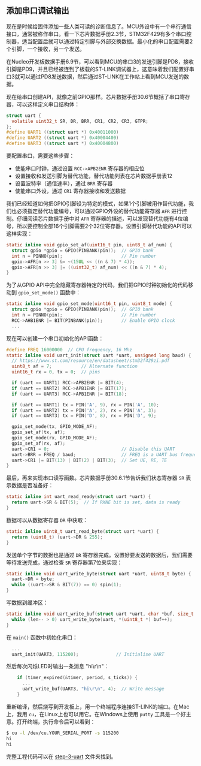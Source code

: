 ## 添加串口调试输出

现在是时候给固件添加一些人类可读的诊断信息了。MCU外设中有一个串行通信接口，通常被称作串口。看一下芯片数据手册2.3节，STM32F429有多个串口控制器，适当配置后就可以通过特定引脚与外部交换数据。最小化的串口配置需要2个引脚，一个接收，另一个发送。

在Nucleo开发板数据手册6.9节，可以看到MCU的串口3的发送引脚是PD8，接收引脚是PD9，并且已经被连到了板载的ST-LINK调试器上，这意味着我们配置好串口3就可以通过PD8发送数据，然后通过ST-LINK在工作站上看到MCU发送的数据。

现在给串口创建API，就像之前GPIO那样。芯片数据手册30.6节概括了串口寄存器，可以这样定义串口结构体：

```c
struct uart {
  volatile uint32_t SR, DR, BRR, CR1, CR2, CR3, GTPR;
};
#define UART1 ((struct uart *) 0x40011000)
#define UART2 ((struct uart *) 0x40004400)
#define UART3 ((struct uart *) 0x40004800)
```

要配置串口，需要这些步骤：

- 使能串口时钟，通过设置 `RCC->APB2ENR` 寄存器的相应位
- 设置接收和发送引脚为替代功能，替代功能列表在芯片数据手册表12
- 设置波特率（通信速率），通过 `BRR` 寄存器
- 使能串口外设，通过 `CR1` 寄存器接收和发送数据

我们已经知道如何把GPIO引脚设为特定的模式，如果1个引脚被用作替代功能，我们也必须指定替代功能编号，可以通过GPIO外设的替代功能寄存器 `AFR` 进行控制。仔细阅读芯片数据手册中对 `AFR` 寄存器的描述，可以发现替代功能有4位编号，所以要控制全部16个引脚需要2个32位寄存器。设置引脚替代功能的API可以这样实现：

```c
static inline void gpio_set_af(uint16_t pin, uint8_t af_num) {
  struct gpio *gpio = GPIO(PINBANK(pin));  // GPIO bank
  int n = PINNO(pin);                      // Pin number
  gpio->AFR[n >> 3] &= ~(15UL << ((n & 7) * 4));
  gpio->AFR[n >> 3] |= ((uint32_t) af_num) << ((n & 7) * 4);
}
```

为了从GPIO API中完全隐藏寄存器特定的代码，我们把GPIO时钟初始化的代码移动到 `gpio_set_mode()` 函数中：

```c
static inline void gpio_set_mode(uint16_t pin, uint8_t mode) {
  struct gpio *gpio = GPIO(PINBANK(pin));  // GPIO bank
  int n = PINNO(pin);                      // Pin number
  RCC->AHB1ENR |= BIT(PINBANK(pin));       // Enable GPIO clock
  ...
```

现在可以创建一个串口初始化的API函数：

```c
#define FREQ 16000000  // CPU frequency, 16 Mhz
static inline void uart_init(struct uart *uart, unsigned long baud) {
  // https://www.st.com/resource/en/datasheet/stm32f429zi.pdf
  uint8_t af = 7;           // Alternate function
  uint16_t rx = 0, tx = 0;  // pins

  if (uart == UART1) RCC->APB2ENR |= BIT(4);
  if (uart == UART2) RCC->APB1ENR |= BIT(17);
  if (uart == UART3) RCC->APB1ENR |= BIT(18);

  if (uart == UART1) tx = PIN('A', 9), rx = PIN('A', 10);
  if (uart == UART2) tx = PIN('A', 2), rx = PIN('A', 3);
  if (uart == UART3) tx = PIN('D', 8), rx = PIN('D', 9);

  gpio_set_mode(tx, GPIO_MODE_AF);
  gpio_set_af(tx, af);
  gpio_set_mode(rx, GPIO_MODE_AF);
  gpio_set_af(rx, af);
  uart->CR1 = 0;                           // Disable this UART
  uart->BRR = FREQ / baud;                 // FREQ is a UART bus frequency
  uart->CR1 |= BIT(13) | BIT(2) | BIT(3);  // Set UE, RE, TE
}
```

最后，再来实现串口读写函数。芯片数据手册30.6.1节告诉我们状态寄存器 `SR` 表示数据是否准备好：

```c
static inline int uart_read_ready(struct uart *uart) {
  return uart->SR & BIT(5);  // If RXNE bit is set, data is ready
}
```

数据可以从数据寄存器 `DR` 中获取：

```c
static inline uint8_t uart_read_byte(struct uart *uart) {
  return (uint8_t) (uart->DR & 255);
}
```

发送单个字节的数据也是通过 `DR` 寄存器完成。设置好要发送的数据后，我们需要等待发送完成，通过检查 `SR` 寄存器第7位来实现：

```c
static inline void uart_write_byte(struct uart *uart, uint8_t byte) {
  uart->DR = byte;
  while ((uart->SR & BIT(7)) == 0) spin(1);
}
```

写数据到缓冲区：

```c
static inline void uart_write_buf(struct uart *uart, char *buf, size_t len) {
  while (len-- > 0) uart_write_byte(uart, *(uint8_t *) buf++);
}
```

在 `main()` 函数中初始化串口：

```c
  ...
  uart_init(UART3, 115200);              // Initialise UART
```

然后每次闪烁LED时输出一条消息 "hi\r\n"：

```c
    if (timer_expired(&timer, period, s_ticks)) {
      ...
      uart_write_buf(UART3, "hi\r\n", 4);  // Write message
    }
```

重新编译，然后烧写到开发板上，用一个终端程序连接ST-LINK的端口。在Mac上，我用 `cu`，在Linux上也可以用它。在Windows上使用 `putty` 工具是一个好主意。打开终端，执行命令后可以看到：

```sh
$ cu -l /dev/cu.YOUR_SERIAL_PORT -s 115200
hi
hi
```

完整工程代码可以在 [step-3-uart](step-3-uart) 文件夹找到。